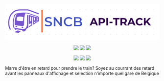 <p align="center">
<img src=".sncb.png">
</p>
<p align="center">
  <img src="https://img.shields.io/badge/Track--Every station-blue?style=for-the-badge">
  <img src="https://img.shields.io/badge/Info--Retard-red?style=for-the-badge">
  <img src="https://img.shields.io/badge/Belguim-Stats-black?style=for-the-badge">
 
</p>
<p align="center">
  <img src="https://img.shields.io/badge/Author-Lucstay11-cyan?style=flat-square">
  <img src="https://img.shields.io/badge/Open%20Source-Yes-cyan?style=flat-square">
  <img src="https://img.shields.io/badge/Written%20In-Bash-cyan?style=flat-square">
</p>
Marre d'être en retard pour prendre le train? Soyez au courrant des retard avant les panneaux d'affichage et selection n'importe quel gare de Belgique
